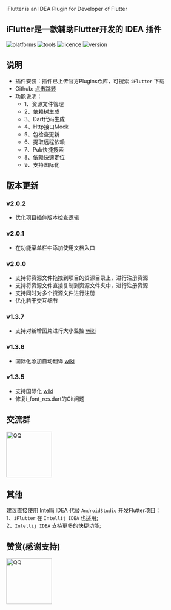 <!-- Plugin description -->
iFlutter is an IDEA Plugin for Developer of Flutter
<!-- Plugin description end -->

## iFlutter是一款辅助Flutter开发的 IDEA 插件

![platforms](https://img.shields.io/badge/platforms-macos%20%7C%20windows%20%7C%20linux-blue) ![tools](https://img.shields.io/badge/idea-intellij_IDEA%20%7C%20AndroidStudio-blue) ![licence](https://img.shields.io/badge/licence-MIT-blue) ![version](https://img.shields.io/badge/version-v2.0.2-blue)

## 说明
- 插件安装：插件已上传官方Plugins仓库，可搜索 `iFlutter` 下载
- Github: [点击跳转](https://github.com/YangLang116/iFlutter)
- 功能说明：
  - 1、资源文件管理
  - 2、依赖树生成
  - 3、Dart代码生成
  - 4、Http接口Mock
  - 5、包检查更新
  - 6、提取远程依赖
  - 7、Pub快捷搜索
  - 8、依赖快速定位
  - 9、支持国际化

## 版本更新
### v2.0.2
- 优化项目插件版本检查逻辑

### v2.0.1
- 在功能菜单栏中添加使用文档入口

### v2.0.0
- 支持将资源文件拖拽到项目的资源目录上，进行注册资源
- 支持将资源文件直接复制到资源文件夹中，进行注册资源
- 支持同时对多个资源文件进行注册
- 优化若干交互细节

### v1.3.7
- 支持对新增图片进行大小监控 [wiki](https://iflutter.toolu.cn/content/chapter-1/part-8.html)

### v1.3.6
- 国际化添加自动翻译 [wiki](https://iflutter.toolu.cn/content/chapter-9/part-1.html)

### v1.3.5
 - 支持国际化 [wiki](https://iflutter.toolu.cn/content/chapter-9/part-1.html)
 - 修复i_font_res.dart的Git问题

## 交流群

 <img src="https://iflutter.toolu.cn/configs/qq.jpg" width="120"  alt="QQ"/>

## 其他
建议直接使用 [Intellij IDEA](https://www.jetbrains.com/idea/) 代替 `AndroidStudio` 开发Flutter项目：  
1、`iFlutter` 在 `Intellij IDEA` 也适用;  
2、`Intellij IDEA` 支持更多的[快捷功能](https://medium.com/flutter-community/flutter-ide-shortcuts-for-faster-development-2ef45c51085b);

## 赞赏(感谢支持)
<img src="https://iflutter.toolu.cn/configs/wx_pay.jpg" width="120"  alt="QQ"/>
